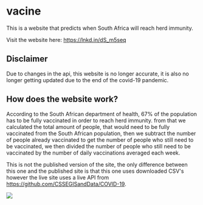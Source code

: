 # vacine


This is a website that predicts when South Africa will reach herd immunity.

Visit the website here: https://lnkd.in/dS_m5seq

## Disclaimer 
Due to changes in the api, this website is no longer accurate, it is also no longer getting updated due to the end of the covid-19 pandemic.

## How does the website work?

According to the South African department of health, 67% of the population has to be fully vaccinated in order to reach herd immunity.
from that we calculated the total amount of people, that would need to be fully vaccinated from the South African population, then we subtract the number of people already vaccinated to get the number of people who still need to be vaccinated, we then divided the number of people who still need to be vaccinated by the number of daily vaccinations averaged each week.


This is not the published version of the site, the only difference between this one and the published site is that this one uses downloaded CSV's however the live site uses a live API from https://github.com/CSSEGISandData/COVID-19.

![](https://drive.google.com/uc?export=view&id=1HqnuVZKEz0VV5nH7q4w4qn6urxyYMUlL)

